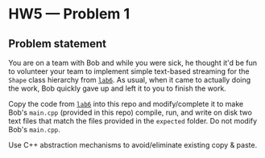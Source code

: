 # HW5 — Problem 1

## Problem statement

You are on a team with Bob and while you were sick, he thought it'd be fun to volunteer your team to implement simple text-based streaming for the `Shape` class hierarchy from [`lab6`](https://github.com/uiowa-cs-3210-0001/cs3210-labs/tree/master/lab6/1%20-%20class%20hierarchies). As usual, when it came to actually doing the work, Bob quickly gave up and left it to you to finish the work. 

Copy the code from [`lab6`](https://github.com/uiowa-cs-3210-0001/cs3210-labs/tree/master/lab6/1%20-%20class%20hierarchies) into this repo and modify/complete it to make Bob's  `main.cpp` (provided in this repo) compile, run, and write on disk two text files that match the files provided in the `expected` folder. Do not modify Bob's `main.cpp`. 

Use C++ abstraction mechanisms to avoid/eliminate existing copy & paste.

